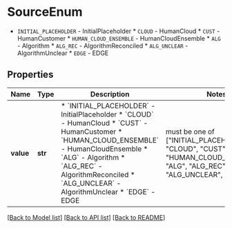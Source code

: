 # SourceEnum

* `INITIAL_PLACEHOLDER` - InitialPlaceholder * `CLOUD` - HumanCloud * `CUST` - HumanCustomer * `HUMAN_CLOUD_ENSEMBLE` - HumanCloudEnsemble * `ALG` - Algorithm * `ALG_REC` - AlgorithmReconciled * `ALG_UNCLEAR` - AlgorithmUnclear * `EDGE` - EDGE

## Properties
Name | Type | Description | Notes
------------ | ------------- | ------------- | -------------
**value** | **str** | * &#x60;INITIAL_PLACEHOLDER&#x60; - InitialPlaceholder * &#x60;CLOUD&#x60; - HumanCloud * &#x60;CUST&#x60; - HumanCustomer * &#x60;HUMAN_CLOUD_ENSEMBLE&#x60; - HumanCloudEnsemble * &#x60;ALG&#x60; - Algorithm * &#x60;ALG_REC&#x60; - AlgorithmReconciled * &#x60;ALG_UNCLEAR&#x60; - AlgorithmUnclear * &#x60;EDGE&#x60; - EDGE |  must be one of ["INITIAL_PLACEHOLDER", "CLOUD", "CUST", "HUMAN_CLOUD_ENSEMBLE", "ALG", "ALG_REC", "ALG_UNCLEAR", "EDGE", ]

[[Back to Model list]](../README.md#documentation-for-models) [[Back to API list]](../README.md#documentation-for-api-endpoints) [[Back to README]](../README.md)


